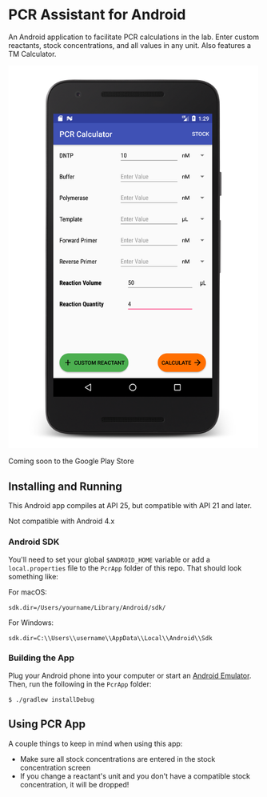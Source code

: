 # PCR Assistant for Android 

An Android application to facilitate PCR calculations in the lab.  Enter custom reactants, stock concentrations, and all values in any unit.  Also features a TM Calculator. 

<img src="images/screenshot.png" width="500">

Coming soon to the Google Play Store 

## Installing and Running 
This Android app compiles at API 25, but compatible with API 21 and later. 

Not compatible with Android 4.x

### Android SDK 
You'll need to set your global `$ANDROID_HOME` variable or add a `local.properties` file to the `PcrApp` folder of this repo. That should look something like: 

For macOS:
```
sdk.dir=/Users/yourname/Library/Android/sdk/
```

For Windows:
```
sdk.dir=C:\\Users\\username\\AppData\\Local\\Android\\Sdk
```

### Building the App 
Plug your Android phone into your computer or start an [Android Emulator](https://developer.android.com/studio/run/emulator.html).  Then, run the following in the `PcrApp` folder:
```
$ ./gradlew installDebug
```

## Using PCR App 
A couple things to keep in mind when using this app: 
* Make sure all stock concentrations are entered in the stock concentration screen 
* If you change a reactant's unit and you don't have a compatible stock concentration, it will be dropped! 
